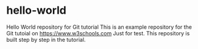 # hello-world
Hello World repository for Git tutorial
This is an example repository for the Git tutoial on https://www.w3schools.com
Just for test.
This repository is built step by step in the tutorial.
